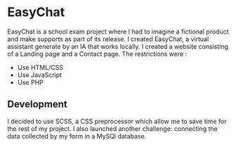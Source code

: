 # EasyChat

EasyChat is a school exam project where I had to imagine a fictional product and make supports as part of its release. I created EasyChat, a virtual assistant generate by an IA  that works locally. I created a website consisting of a Landing page and a Contact page.
The restrictions were :
- Use HTML/CSS
- Use JavaScript
- Use PHP

## Development

I decided to use SCSS, a CSS preprocessor which allow me to save time for the rest of my project.
I also launched another challenge: connecting the data collected by my form in a MySQl database. 
